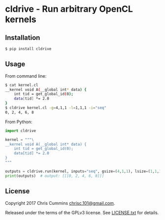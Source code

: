 # cldrive - Run arbitrary OpenCL kernels

## Installation

```sh
$ pip install cldrive
```

## Usage

From command line:

```sh
$ cat kernel.cl
__kernel void A(__global int* data) {
    int tid = get_global_id(0);
    data[tid] *= 2.0
}
$ cldrive kernel.cl -g=4,1,1 -l=1,1,1 -i="seq"
0, 2, 4, 6, 8
```

From Python:

```py
import cldrive

kernel = """\
__kernel void A(__global int* data) {
    int tid = get_global_id(0);
    data[tid] *= 2.0
}
"""

outputs = cldrive.run(kernel, inputs="seq", gsize=(4,1,1), lsize=(1,1,1))
print(outputs)  # output: [[[0, 2, 4, 6, 8]]]
```


## License

Copyright 2017 Chris Cummins <chrisc.101@gmail.com>.

Released under the terms of the GPLv3 license. See [LICENSE.txt](/LICENSE.txt)
for details.
